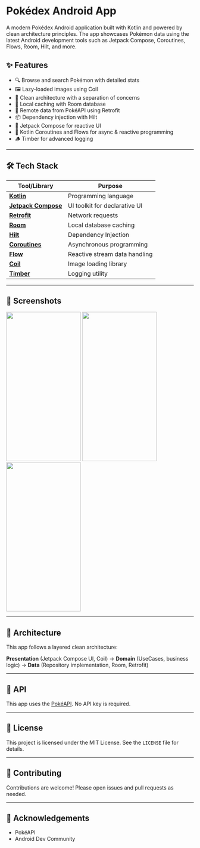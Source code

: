 # Pokédex Android App

A modern Pokédex Android application built with Kotlin and powered by clean architecture principles. The app showcases Pokémon data using the latest Android development tools such as Jetpack Compose, Coroutines, Flows, Room, Hilt, and more.

## ✨ Features

- 🔍 Browse and search Pokémon with detailed stats
- 🖼️ Lazy-loaded images using Coil
- 🧠 Clean architecture with a separation of concerns
- 💾 Local caching with Room database
- 🔌 Remote data from PokéAPI using Retrofit
- 📦 Dependency injection with Hilt
- 🧭 Jetpack Compose for reactive UI
- 🔁 Kotlin Coroutines and Flows for async & reactive programming
- 🪵 Timber for advanced logging

---

## 🛠️ Tech Stack

| Tool/Library     | Purpose                                      |
|------------------|----------------------------------------------|
| **[Kotlin](https://kotlinlang.org/)**       | Programming language                         |
| **[Jetpack Compose](https://developer.android.com/compose)** | UI toolkit for declarative UI             |
| **[Retrofit](https://square.github.io/retrofit/)**     | Network requests                             |
| **[Room](https://developer.android.com/training/data-storage/room)**         | Local database caching                       |
| **[Hilt](https://dagger.dev/hilt/)**         | Dependency Injection                         |
| **[Coroutines](https://kotlinlang.org/docs/coroutines-overview.html)**   | Asynchronous programming                     |
| **[Flow](https://kotlinlang.org/api/kotlinx.coroutines/kotlinx-coroutines-core/kotlinx.coroutines.flow/-flow/)**         | Reactive stream data handling                |
| **[Coil](https://coil-kt.github.io/coil/)**         | Image loading library                        |
| **[Timber](https://github.com/JakeWharton/timber)**       | Logging utility                              |

---

## 📸 Screenshots

<img src="https://github.com/user-attachments/assets/bd9a4175-2778-4a0b-ac95-a3b67cf5351f" width="200" height="400" />
<img src="https://github.com/user-attachments/assets/a0049c57-add1-4650-a06c-59adf94fd62a" width="200" height="400" />
<img src="https://github.com/user-attachments/assets/85045ddb-457a-451c-823a-cc7078135679" width="200" height="400" />

---

## 🧩 Architecture

This app follows a layered clean architecture:

**Presentation** (Jetpack Compose UI, Coil) &rarr; **Domain** (UseCases, business logic) &rarr; **Data** (Repository implementation, Room, Retrofit)

---

## 🔐 API
This app uses the [PokéAPI](https://pokeapi.co/). No API key is required.

---

## 📄 License
This project is licensed under the MIT License. See the `LICENSE` file for details.

---

## 🤝 Contributing
Contributions are welcome! Please open issues and pull requests as needed.

---

## 🙌 Acknowledgements
- PokéAPI
- Android Dev Community
